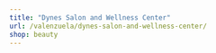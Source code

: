 ```yaml
---
title: "Dynes Salon and Wellness Center"
url: /valenzuela/dynes-salon-and-wellness-center/
shop: beauty
---
```

